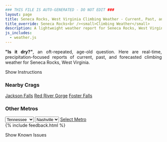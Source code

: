 ```yaml
---
### THIS FILE IS AUTO-GENERATED - DO NOT EDIT ###
layout: page
title: Seneca Rocks, West Virginia Climbing Weather - Current, Past, and Forecasted Report
title_override: Seneca Rocks<br /><small>Climbing Weather</small>
description: A lightweight weather report for Seneca Rocks, West Virginia. Optimized for slow internet connections.
js_includes:
  - weather.js
---
```


<section class="measure center lh-copy f5-ns f6 ph2 mv4" style="text-align: justify;">
<strong>"Is it dry?"</strong>, an oft-repeated, age-old question. Here are real-time,
precipitation-focused reports of current, past, and forecasted climbing weather for Seneca Rocks, West Virginia.
</section>

<p id="settings-toggle" class="mw5 b center tc hover-light-red black-70 pointer">Show Instructions</p>
<section id="settings" class="overflow-hidden" style="display:none;">
    <div class="mv2 ph2 center">
        <div class="fn f6 tc pv2">
            <p class="measure lh-copy center"><strong>Show/hide hourly forecasts</strong> by clicking the desired day.</p>
            <hr class="mw5 p0 mv2 o-60 b0 bt b--light-red light-red bg-light-red">
            <p class="measure lh-copy center"><strong>Current and Past conditions</strong> are measured by the nearest weather station. <strong>Forecast conditions</strong> are calculated and polled separately.</p>
            <hr class="mw5 p0 mv2 o-60 b0 bt b--light-red light-red bg-light-red">
            <p class="measure lh-copy center"><strong>Having issues?</strong> Try <a id="clear-cache" class="no-underline relative fancy-link light-red hover-light-red" href="#">clearing the local cache</a>.</p>
            <hr class="mw5 p0 mv2 o-60 b0 bt b--light-red light-red bg-light-red">
            <p class="measure lh-copy center">Weather data sourced from <a class="no-underline fancy-link relative light-red" target="_blank" href="https://www.weather.gov/documentation/services-web-api">weather.gov</a>.</p>
        </div>
    </div>
</section>
<section id="weather" data-crag="seneca-rocks-west-virginia" class="mv4-ns mv3 ph2 center"></section>
<section id="nearby" class="tc lh-copy">
  <h3>Nearby Crags</h3>
<a class="nowrap no-underline fancy-link relative light-red mh3" href="/crags/jackson-falls-illinois-weather.html">Jackson Falls</a>
<a class="nowrap no-underline fancy-link relative light-red mh3" href="/crags/red-river-gorge-kentucky-weather.html">Red River Gorge</a>
<a class="nowrap no-underline fancy-link relative light-red mh3" href="/crags/foster-falls-tennessee-weather.html">Foster Falls</a>
</section>
<section id="nearby" class="tc lh-copy">
  <h3>Other Metros</h3>
  <select class="ma1 bg-near-white pa2" id="stateSel">
    <option value="Texas">Texas</option>
    <option value="Washington">Washington</option>
    <option value="Colorado">Colorado</option>
    <option value="Tennessee" selected>Tennessee</option>
    <option value="Utah">Utah</option>
    <option value="California">California</option>
  </select>
  <select class="ma1 bg-near-white pa2" id="citySel">
    <option value="Nashville" selected>Nashville</option>
  </select>
  <a id="selectMetro" class="f6 link dim ph3 pv2 ma1 dib white bg-light-red" href="/crags/nashville-tennessee-weather.html">Select Metro</a>
  <script>
    var states = [];
    states["Texas"] = "Austin"
    states["Washington"] = "Seattle"
    states["Colorado"] = "Denver"
    states["Tennessee"] = "Nashville"
    states["Utah"] = "Salt Lake City"
    states["California"] = "San Francisco|Los Angeles"
  </script>
</section>
{% include feedback.html %}
<p id="issues-toggle" class="mw5 b center tc hover-light-red black-70 pointer">Show Known Issues</p>
<section id="issues" class="overflow-hidden tc f6">
</section>

<script>
  var weekly_LWX_14_57 = {"updated":"2023-01-22T07:48:08+00:00","units":"us","forecastGenerator":"BaselineForecastGenerator","generatedAt":"2023-01-22T08:33:48+00:00","updateTime":"2023-01-22T07:48:08+00:00","validTimes":"2023-01-22T01:00:00+00:00/P8D","elevation":{"unitCode":"wmoUnit:m","value":631.8504},"periods":[{"number":1,"name":"Overnight","startTime":"2023-01-22T03:00:00-05:00","endTime":"2023-01-22T06:00:00-05:00","isDaytime":false,"temperature":27,"temperatureUnit":"F","temperatureTrend":null,"windSpeed":"7 mph","windDirection":"S","icon":"https://api.weather.gov/icons/land/night/bkn?size=medium","shortForecast":"Mostly Cloudy","detailedForecast":"Mostly cloudy, with a low around 27. South wind around 7 mph."},{"number":2,"name":"Sunday","startTime":"2023-01-22T06:00:00-05:00","endTime":"2023-01-22T18:00:00-05:00","isDaytime":true,"temperature":39,"temperatureUnit":"F","temperatureTrend":null,"windSpeed":"7 to 14 mph","windDirection":"S","icon":"https://api.weather.gov/icons/land/day/snow_fzra,60/snow,80?size=medium","shortForecast":"Rain And Snow","detailedForecast":"A chance of freezing rain and a chance of rain between 9am and 11am, then rain and snow. Cloudy, with a high near 39. South wind 7 to 14 mph, with gusts as high as 21 mph. Chance of precipitation is 80%. New rainfall amounts less than a tenth of an inch possible."},{"number":3,"name":"Sunday Night","startTime":"2023-01-22T18:00:00-05:00","endTime":"2023-01-23T06:00:00-05:00","isDaytime":false,"temperature":33,"temperatureUnit":"F","temperatureTrend":null,"windSpeed":"3 to 16 mph","windDirection":"SW","icon":"https://api.weather.gov/icons/land/night/rain,80/snow,80?size=medium","shortForecast":"Light Rain then Rain And Snow","detailedForecast":"Rain before 4am, then rain and snow. Cloudy, with a low around 33. Southwest wind 3 to 16 mph, with gusts as high as 24 mph. Chance of precipitation is 80%. New rainfall amounts less than a tenth of an inch possible."},{"number":4,"name":"Monday","startTime":"2023-01-23T06:00:00-05:00","endTime":"2023-01-23T18:00:00-05:00","isDaytime":true,"temperature":36,"temperatureUnit":"F","temperatureTrend":null,"windSpeed":"17 to 26 mph","windDirection":"NW","icon":"https://api.weather.gov/icons/land/day/snow,80/snow,70?size=medium","shortForecast":"Rain And Snow","detailedForecast":"Rain and snow. Mostly cloudy, with a high near 36. Northwest wind 17 to 26 mph, with gusts as high as 39 mph. Chance of precipitation is 80%. New snow accumulation of less than half an inch possible."},{"number":5,"name":"Monday Night","startTime":"2023-01-23T18:00:00-05:00","endTime":"2023-01-24T06:00:00-05:00","isDaytime":false,"temperature":26,"temperatureUnit":"F","temperatureTrend":null,"windSpeed":"26 to 30 mph","windDirection":"W","icon":"https://api.weather.gov/icons/land/night/snow,60/snow,30?size=medium","shortForecast":"Light Snow Likely","detailedForecast":"Snow likely before 1am. Mostly cloudy, with a low around 26. West wind 26 to 30 mph, with gusts as high as 45 mph. Chance of precipitation is 60%. New snow accumulation of less than half an inch possible."},{"number":6,"name":"Tuesday","startTime":"2023-01-24T06:00:00-05:00","endTime":"2023-01-24T18:00:00-05:00","isDaytime":true,"temperature":39,"temperatureUnit":"F","temperatureTrend":null,"windSpeed":"10 to 29 mph","windDirection":"W","icon":"https://api.weather.gov/icons/land/day/wind_sct?size=medium","shortForecast":"Mostly Sunny","detailedForecast":"Mostly sunny, with a high near 39."},{"number":7,"name":"Tuesday Night","startTime":"2023-01-24T18:00:00-05:00","endTime":"2023-01-25T06:00:00-05:00","isDaytime":false,"temperature":25,"temperatureUnit":"F","temperatureTrend":null,"windSpeed":"2 to 8 mph","windDirection":"SW","icon":"https://api.weather.gov/icons/land/night/bkn/snow,40?size=medium","shortForecast":"Mostly Cloudy then Chance Light Snow","detailedForecast":"A chance of snow after 1am. Mostly cloudy, with a low around 25. Chance of precipitation is 40%. New snow accumulation of less than half an inch possible."},{"number":8,"name":"Wednesday","startTime":"2023-01-25T06:00:00-05:00","endTime":"2023-01-25T18:00:00-05:00","isDaytime":true,"temperature":36,"temperatureUnit":"F","temperatureTrend":null,"windSpeed":"7 to 16 mph","windDirection":"SE","icon":"https://api.weather.gov/icons/land/day/snow,100?size=medium","shortForecast":"Light Snow","detailedForecast":"Snow between 7am and 1pm, then rain and snow. Cloudy, with a high near 36. Chance of precipitation is 100%. New snow accumulation of 1 to 2 inches possible. Little or no ice accumulation expected."},{"number":9,"name":"Wednesday Night","startTime":"2023-01-25T18:00:00-05:00","endTime":"2023-01-26T06:00:00-05:00","isDaytime":false,"temperature":29,"temperatureUnit":"F","temperatureTrend":null,"windSpeed":"13 to 23 mph","windDirection":"SW","icon":"https://api.weather.gov/icons/land/night/snow,100/snow,40?size=medium","shortForecast":"Rain And Snow","detailedForecast":"Rain and snow. Mostly cloudy, with a low around 29. Chance of precipitation is 100%. New snow accumulation of less than half an inch possible."},{"number":10,"name":"Thursday","startTime":"2023-01-26T06:00:00-05:00","endTime":"2023-01-26T18:00:00-05:00","isDaytime":true,"temperature":34,"temperatureUnit":"F","temperatureTrend":null,"windSpeed":"25 mph","windDirection":"W","icon":"https://api.weather.gov/icons/land/day/rain,40/wind_bkn?size=medium","shortForecast":"Chance Light Rain then Mostly Cloudy","detailedForecast":"A chance of rain before 7am. Mostly cloudy, with a high near 34. Chance of precipitation is 40%."},{"number":11,"name":"Thursday Night","startTime":"2023-01-26T18:00:00-05:00","endTime":"2023-01-27T06:00:00-05:00","isDaytime":false,"temperature":21,"temperatureUnit":"F","temperatureTrend":null,"windSpeed":"16 to 23 mph","windDirection":"W","icon":"https://api.weather.gov/icons/land/night/wind_bkn?size=medium","shortForecast":"Mostly Cloudy","detailedForecast":"Mostly cloudy, with a low around 21."},{"number":12,"name":"Friday","startTime":"2023-01-27T06:00:00-05:00","endTime":"2023-01-27T18:00:00-05:00","isDaytime":true,"temperature":33,"temperatureUnit":"F","temperatureTrend":null,"windSpeed":"14 to 17 mph","windDirection":"W","icon":"https://api.weather.gov/icons/land/day/bkn?size=medium","shortForecast":"Mostly Cloudy","detailedForecast":"Mostly cloudy, with a high near 33."},{"number":13,"name":"Friday Night","startTime":"2023-01-27T18:00:00-05:00","endTime":"2023-01-28T06:00:00-05:00","isDaytime":false,"temperature":22,"temperatureUnit":"F","temperatureTrend":null,"windSpeed":"14 to 17 mph","windDirection":"SW","icon":"https://api.weather.gov/icons/land/night/bkn?size=medium","shortForecast":"Mostly Cloudy","detailedForecast":"Mostly cloudy, with a low around 22."},{"number":14,"name":"Saturday","startTime":"2023-01-28T06:00:00-05:00","endTime":"2023-01-28T18:00:00-05:00","isDaytime":true,"temperature":38,"temperatureUnit":"F","temperatureTrend":null,"windSpeed":"20 mph","windDirection":"W","icon":"https://api.weather.gov/icons/land/day/bkn?size=medium","shortForecast":"Partly Sunny","detailedForecast":"Partly sunny, with a high near 38."}]}
  var hourly_LWX_14_57 = {"@context":["https://geojson.org/geojson-ld/geojson-context.jsonld",{"@version":"1.1","wx":"https://api.weather.gov/ontology#","geo":"http://www.opengis.net/ont/geosparql#","unit":"http://codes.wmo.int/common/unit/","@vocab":"https://api.weather.gov/ontology#"}],"type":"Feature","geometry":{"type":"Polygon","coordinates":[[[-79.3972496,38.8393141],[-79.40051389999999,38.8173131],[-79.37227449999999,38.8147678],[-79.36900429999999,38.8367685],[-79.3972496,38.8393141]]]},"properties":{"updated":"2023-01-22T07:48:08+00:00","units":"us","forecastGenerator":"HourlyForecastGenerator","generatedAt":"2023-01-22T08:33:49+00:00","updateTime":"2023-01-22T07:48:08+00:00","validTimes":"2023-01-22T01:00:00+00:00/P8D","elevation":{"unitCode":"wmoUnit:m","value":631.8504},"periods":[{"number":1,"name":"","startTime":"2023-01-22T03:00:00-05:00","endTime":"2023-01-22T04:00:00-05:00","isDaytime":false,"temperature":27,"temperatureUnit":"F","temperatureTrend":null,"windSpeed":"6 mph","windDirection":"S","icon":"https://api.weather.gov/icons/land/night/bkn?size=small","shortForecast":"Mostly Cloudy","detailedForecast":""},{"number":2,"name":"","startTime":"2023-01-22T04:00:00-05:00","endTime":"2023-01-22T05:00:00-05:00","isDaytime":false,"temperature":27,"temperatureUnit":"F","temperatureTrend":null,"windSpeed":"7 mph","windDirection":"S","icon":"https://api.weather.gov/icons/land/night/ovc?size=small","shortForecast":"Cloudy","detailedForecast":""},{"number":3,"name":"","startTime":"2023-01-22T05:00:00-05:00","endTime":"2023-01-22T06:00:00-05:00","isDaytime":false,"temperature":28,"temperatureUnit":"F","temperatureTrend":null,"windSpeed":"7 mph","windDirection":"S","icon":"https://api.weather.gov/icons/land/night/ovc?size=small","shortForecast":"Cloudy","detailedForecast":""},{"number":4,"name":"","startTime":"2023-01-22T06:00:00-05:00","endTime":"2023-01-22T07:00:00-05:00","isDaytime":true,"temperature":28,"temperatureUnit":"F","temperatureTrend":null,"windSpeed":"7 mph","windDirection":"S","icon":"https://api.weather.gov/icons/land/day/ovc?size=small","shortForecast":"Cloudy","detailedForecast":""},{"number":5,"name":"","startTime":"2023-01-22T07:00:00-05:00","endTime":"2023-01-22T08:00:00-05:00","isDaytime":true,"temperature":28,"temperatureUnit":"F","temperatureTrend":null,"windSpeed":"7 mph","windDirection":"S","icon":"https://api.weather.gov/icons/land/day/ovc?size=small","shortForecast":"Cloudy","detailedForecast":""},{"number":6,"name":"","startTime":"2023-01-22T08:00:00-05:00","endTime":"2023-01-22T09:00:00-05:00","isDaytime":true,"temperature":29,"temperatureUnit":"F","temperatureTrend":null,"windSpeed":"9 mph","windDirection":"S","icon":"https://api.weather.gov/icons/land/day/ovc?size=small","shortForecast":"Cloudy","detailedForecast":""},{"number":7,"name":"","startTime":"2023-01-22T09:00:00-05:00","endTime":"2023-01-22T10:00:00-05:00","isDaytime":true,"temperature":32,"temperatureUnit":"F","temperatureTrend":null,"windSpeed":"12 mph","windDirection":"S","icon":"https://api.weather.gov/icons/land/day/rain_fzra,30?size=small","shortForecast":"Chance Freezing Rain","detailedForecast":""},{"number":8,"name":"","startTime":"2023-01-22T10:00:00-05:00","endTime":"2023-01-22T11:00:00-05:00","isDaytime":true,"temperature":35,"temperatureUnit":"F","temperatureTrend":null,"windSpeed":"13 mph","windDirection":"S","icon":"https://api.weather.gov/icons/land/day/rain,30?size=small","shortForecast":"Chance Light Rain","detailedForecast":""},{"number":9,"name":"","startTime":"2023-01-22T11:00:00-05:00","endTime":"2023-01-22T12:00:00-05:00","isDaytime":true,"temperature":35,"temperatureUnit":"F","temperatureTrend":null,"windSpeed":"12 mph","windDirection":"S","icon":"https://api.weather.gov/icons/land/day/snow,60?size=small","shortForecast":"Rain And Snow Likely","detailedForecast":""},{"number":10,"name":"","startTime":"2023-01-22T12:00:00-05:00","endTime":"2023-01-22T13:00:00-05:00","isDaytime":true,"temperature":36,"temperatureUnit":"F","temperatureTrend":null,"windSpeed":"10 mph","windDirection":"S","icon":"https://api.weather.gov/icons/land/day/rain,60?size=small","shortForecast":"Light Rain Likely","detailedForecast":""},{"number":11,"name":"","startTime":"2023-01-22T13:00:00-05:00","endTime":"2023-01-22T14:00:00-05:00","isDaytime":true,"temperature":37,"temperatureUnit":"F","temperatureTrend":null,"windSpeed":"9 mph","windDirection":"S","icon":"https://api.weather.gov/icons/land/day/rain,80?size=small","shortForecast":"Light Rain","detailedForecast":""},{"number":12,"name":"","startTime":"2023-01-22T14:00:00-05:00","endTime":"2023-01-22T15:00:00-05:00","isDaytime":true,"temperature":37,"temperatureUnit":"F","temperatureTrend":null,"windSpeed":"10 mph","windDirection":"S","icon":"https://api.weather.gov/icons/land/day/rain,80?size=small","shortForecast":"Light Rain","detailedForecast":""},{"number":13,"name":"","startTime":"2023-01-22T15:00:00-05:00","endTime":"2023-01-22T16:00:00-05:00","isDaytime":true,"temperature":37,"temperatureUnit":"F","temperatureTrend":null,"windSpeed":"13 mph","windDirection":"S","icon":"https://api.weather.gov/icons/land/day/rain,80?size=small","shortForecast":"Light Rain","detailedForecast":""},{"number":14,"name":"","startTime":"2023-01-22T16:00:00-05:00","endTime":"2023-01-22T17:00:00-05:00","isDaytime":true,"temperature":38,"temperatureUnit":"F","temperatureTrend":null,"windSpeed":"14 mph","windDirection":"S","icon":"https://api.weather.gov/icons/land/day/rain,80?size=small","shortForecast":"Light Rain","detailedForecast":""},{"number":15,"name":"","startTime":"2023-01-22T17:00:00-05:00","endTime":"2023-01-22T18:00:00-05:00","isDaytime":true,"temperature":38,"temperatureUnit":"F","temperatureTrend":null,"windSpeed":"13 mph","windDirection":"S","icon":"https://api.weather.gov/icons/land/day/rain?size=small","shortForecast":"Light Rain","detailedForecast":""},{"number":16,"name":"","startTime":"2023-01-22T18:00:00-05:00","endTime":"2023-01-22T19:00:00-05:00","isDaytime":false,"temperature":37,"temperatureUnit":"F","temperatureTrend":null,"windSpeed":"12 mph","windDirection":"S","icon":"https://api.weather.gov/icons/land/night/rain?size=small","shortForecast":"Light Rain","detailedForecast":""},{"number":17,"name":"","startTime":"2023-01-22T19:00:00-05:00","endTime":"2023-01-22T20:00:00-05:00","isDaytime":false,"temperature":37,"temperatureUnit":"F","temperatureTrend":null,"windSpeed":"9 mph","windDirection":"S","icon":"https://api.weather.gov/icons/land/night/rain?size=small","shortForecast":"Light Rain","detailedForecast":""},{"number":18,"name":"","startTime":"2023-01-22T20:00:00-05:00","endTime":"2023-01-22T21:00:00-05:00","isDaytime":false,"temperature":37,"temperatureUnit":"F","temperatureTrend":null,"windSpeed":"7 mph","windDirection":"S","icon":"https://api.weather.gov/icons/land/night/rain?size=small","shortForecast":"Light Rain","detailedForecast":""},{"number":19,"name":"","startTime":"2023-01-22T21:00:00-05:00","endTime":"2023-01-22T22:00:00-05:00","isDaytime":false,"temperature":36,"temperatureUnit":"F","temperatureTrend":null,"windSpeed":"5 mph","windDirection":"S","icon":"https://api.weather.gov/icons/land/night/rain?size=small","shortForecast":"Light Rain","detailedForecast":""},{"number":20,"name":"","startTime":"2023-01-22T22:00:00-05:00","endTime":"2023-01-22T23:00:00-05:00","isDaytime":false,"temperature":36,"temperatureUnit":"F","temperatureTrend":null,"windSpeed":"3 mph","windDirection":"SW","icon":"https://api.weather.gov/icons/land/night/rain?size=small","shortForecast":"Light Rain","detailedForecast":""},{"number":21,"name":"","startTime":"2023-01-22T23:00:00-05:00","endTime":"2023-01-23T00:00:00-05:00","isDaytime":false,"temperature":36,"temperatureUnit":"F","temperatureTrend":null,"windSpeed":"5 mph","windDirection":"SW","icon":"https://api.weather.gov/icons/land/night/rain?size=small","shortForecast":"Light Rain","detailedForecast":""},{"number":22,"name":"","startTime":"2023-01-23T00:00:00-05:00","endTime":"2023-01-23T01:00:00-05:00","isDaytime":false,"temperature":37,"temperatureUnit":"F","temperatureTrend":null,"windSpeed":"6 mph","windDirection":"W","icon":"https://api.weather.gov/icons/land/night/rain?size=small","shortForecast":"Light Rain","detailedForecast":""},{"number":23,"name":"","startTime":"2023-01-23T01:00:00-05:00","endTime":"2023-01-23T02:00:00-05:00","isDaytime":false,"temperature":37,"temperatureUnit":"F","temperatureTrend":null,"windSpeed":"8 mph","windDirection":"W","icon":"https://api.weather.gov/icons/land/night/rain?size=small","shortForecast":"Light Rain","detailedForecast":""},{"number":24,"name":"","startTime":"2023-01-23T02:00:00-05:00","endTime":"2023-01-23T03:00:00-05:00","isDaytime":false,"temperature":37,"temperatureUnit":"F","temperatureTrend":null,"windSpeed":"10 mph","windDirection":"W","icon":"https://api.weather.gov/icons/land/night/rain?size=small","shortForecast":"Light Rain","detailedForecast":""},{"number":25,"name":"","startTime":"2023-01-23T03:00:00-05:00","endTime":"2023-01-23T04:00:00-05:00","isDaytime":false,"temperature":36,"temperatureUnit":"F","temperatureTrend":null,"windSpeed":"13 mph","windDirection":"W","icon":"https://api.weather.gov/icons/land/night/rain?size=small","shortForecast":"Light Rain","detailedForecast":""},{"number":26,"name":"","startTime":"2023-01-23T04:00:00-05:00","endTime":"2023-01-23T05:00:00-05:00","isDaytime":false,"temperature":35,"temperatureUnit":"F","temperatureTrend":null,"windSpeed":"15 mph","windDirection":"W","icon":"https://api.weather.gov/icons/land/night/snow?size=small","shortForecast":"Rain And Snow","detailedForecast":""},{"number":27,"name":"","startTime":"2023-01-23T05:00:00-05:00","endTime":"2023-01-23T06:00:00-05:00","isDaytime":false,"temperature":35,"temperatureUnit":"F","temperatureTrend":null,"windSpeed":"16 mph","windDirection":"W","icon":"https://api.weather.gov/icons/land/night/snow?size=small","shortForecast":"Rain And Snow","detailedForecast":""},{"number":28,"name":"","startTime":"2023-01-23T06:00:00-05:00","endTime":"2023-01-23T07:00:00-05:00","isDaytime":true,"temperature":34,"temperatureUnit":"F","temperatureTrend":null,"windSpeed":"17 mph","windDirection":"W","icon":"https://api.weather.gov/icons/land/day/snow?size=small","shortForecast":"Rain And Snow","detailedForecast":""},{"number":29,"name":"","startTime":"2023-01-23T07:00:00-05:00","endTime":"2023-01-23T08:00:00-05:00","isDaytime":true,"temperature":33,"temperatureUnit":"F","temperatureTrend":null,"windSpeed":"17 mph","windDirection":"W","icon":"https://api.weather.gov/icons/land/day/snow?size=small","shortForecast":"Rain And Snow Likely","detailedForecast":""},{"number":30,"name":"","startTime":"2023-01-23T08:00:00-05:00","endTime":"2023-01-23T09:00:00-05:00","isDaytime":true,"temperature":33,"temperatureUnit":"F","temperatureTrend":null,"windSpeed":"18 mph","windDirection":"W","icon":"https://api.weather.gov/icons/land/day/snow?size=small","shortForecast":"Rain And Snow Likely","detailedForecast":""},{"number":31,"name":"","startTime":"2023-01-23T09:00:00-05:00","endTime":"2023-01-23T10:00:00-05:00","isDaytime":true,"temperature":33,"temperatureUnit":"F","temperatureTrend":null,"windSpeed":"18 mph","windDirection":"W","icon":"https://api.weather.gov/icons/land/day/snow?size=small","shortForecast":"Rain And Snow Likely","detailedForecast":""},{"number":32,"name":"","startTime":"2023-01-23T10:00:00-05:00","endTime":"2023-01-23T11:00:00-05:00","isDaytime":true,"temperature":33,"temperatureUnit":"F","temperatureTrend":null,"windSpeed":"20 mph","windDirection":"W","icon":"https://api.weather.gov/icons/land/day/snow?size=small","shortForecast":"Light Snow Likely","detailedForecast":""},{"number":33,"name":"","startTime":"2023-01-23T11:00:00-05:00","endTime":"2023-01-23T12:00:00-05:00","isDaytime":true,"temperature":34,"temperatureUnit":"F","temperatureTrend":null,"windSpeed":"21 mph","windDirection":"W","icon":"https://api.weather.gov/icons/land/day/snow?size=small","shortForecast":"Light Snow Likely","detailedForecast":""},{"number":34,"name":"","startTime":"2023-01-23T12:00:00-05:00","endTime":"2023-01-23T13:00:00-05:00","isDaytime":true,"temperature":34,"temperatureUnit":"F","temperatureTrend":null,"windSpeed":"22 mph","windDirection":"NW","icon":"https://api.weather.gov/icons/land/day/snow?size=small","shortForecast":"Light Snow Likely","detailedForecast":""},{"number":35,"name":"","startTime":"2023-01-23T13:00:00-05:00","endTime":"2023-01-23T14:00:00-05:00","isDaytime":true,"temperature":34,"temperatureUnit":"F","temperatureTrend":null,"windSpeed":"23 mph","windDirection":"NW","icon":"https://api.weather.gov/icons/land/day/snow?size=small","shortForecast":"Light Snow Likely","detailedForecast":""},{"number":36,"name":"","startTime":"2023-01-23T14:00:00-05:00","endTime":"2023-01-23T15:00:00-05:00","isDaytime":true,"temperature":34,"temperatureUnit":"F","temperatureTrend":null,"windSpeed":"24 mph","windDirection":"NW","icon":"https://api.weather.gov/icons/land/day/snow?size=small","shortForecast":"Light Snow Likely","detailedForecast":""},{"number":37,"name":"","startTime":"2023-01-23T15:00:00-05:00","endTime":"2023-01-23T16:00:00-05:00","isDaytime":true,"temperature":34,"temperatureUnit":"F","temperatureTrend":null,"windSpeed":"24 mph","windDirection":"W","icon":"https://api.weather.gov/icons/land/day/snow?size=small","shortForecast":"Light Snow Likely","detailedForecast":""},{"number":38,"name":"","startTime":"2023-01-23T16:00:00-05:00","endTime":"2023-01-23T17:00:00-05:00","isDaytime":true,"temperature":33,"temperatureUnit":"F","temperatureTrend":null,"windSpeed":"25 mph","windDirection":"W","icon":"https://api.weather.gov/icons/land/day/snow?size=small","shortForecast":"Light Snow Likely","detailedForecast":""},{"number":39,"name":"","startTime":"2023-01-23T17:00:00-05:00","endTime":"2023-01-23T18:00:00-05:00","isDaytime":true,"temperature":32,"temperatureUnit":"F","temperatureTrend":null,"windSpeed":"26 mph","windDirection":"W","icon":"https://api.weather.gov/icons/land/day/snow?size=small","shortForecast":"Light Snow Likely","detailedForecast":""},{"number":40,"name":"","startTime":"2023-01-23T18:00:00-05:00","endTime":"2023-01-23T19:00:00-05:00","isDaytime":false,"temperature":30,"temperatureUnit":"F","temperatureTrend":null,"windSpeed":"26 mph","windDirection":"W","icon":"https://api.weather.gov/icons/land/night/snow?size=small","shortForecast":"Light Snow Likely","detailedForecast":""},{"number":41,"name":"","startTime":"2023-01-23T19:00:00-05:00","endTime":"2023-01-23T20:00:00-05:00","isDaytime":false,"temperature":29,"temperatureUnit":"F","temperatureTrend":null,"windSpeed":"28 mph","windDirection":"W","icon":"https://api.weather.gov/icons/land/night/snow?size=small","shortForecast":"Chance Light Snow","detailedForecast":""},{"number":42,"name":"","startTime":"2023-01-23T20:00:00-05:00","endTime":"2023-01-23T21:00:00-05:00","isDaytime":false,"temperature":29,"temperatureUnit":"F","temperatureTrend":null,"windSpeed":"29 mph","windDirection":"W","icon":"https://api.weather.gov/icons/land/night/snow?size=small","shortForecast":"Chance Light Snow","detailedForecast":""},{"number":43,"name":"","startTime":"2023-01-23T21:00:00-05:00","endTime":"2023-01-23T22:00:00-05:00","isDaytime":false,"temperature":28,"temperatureUnit":"F","temperatureTrend":null,"windSpeed":"30 mph","windDirection":"W","icon":"https://api.weather.gov/icons/land/night/snow?size=small","shortForecast":"Chance Light Snow","detailedForecast":""},{"number":44,"name":"","startTime":"2023-01-23T22:00:00-05:00","endTime":"2023-01-23T23:00:00-05:00","isDaytime":false,"temperature":28,"temperatureUnit":"F","temperatureTrend":null,"windSpeed":"30 mph","windDirection":"W","icon":"https://api.weather.gov/icons/land/night/snow?size=small","shortForecast":"Chance Light Snow","detailedForecast":""},{"number":45,"name":"","startTime":"2023-01-23T23:00:00-05:00","endTime":"2023-01-24T00:00:00-05:00","isDaytime":false,"temperature":28,"temperatureUnit":"F","temperatureTrend":null,"windSpeed":"29 mph","windDirection":"W","icon":"https://api.weather.gov/icons/land/night/snow?size=small","shortForecast":"Chance Light Snow","detailedForecast":""},{"number":46,"name":"","startTime":"2023-01-24T00:00:00-05:00","endTime":"2023-01-24T01:00:00-05:00","isDaytime":false,"temperature":28,"temperatureUnit":"F","temperatureTrend":null,"windSpeed":"28 mph","windDirection":"W","icon":"https://api.weather.gov/icons/land/night/snow?size=small","shortForecast":"Chance Light Snow","detailedForecast":""},{"number":47,"name":"","startTime":"2023-01-24T01:00:00-05:00","endTime":"2023-01-24T02:00:00-05:00","isDaytime":false,"temperature":28,"temperatureUnit":"F","temperatureTrend":null,"windSpeed":"26 mph","windDirection":"W","icon":"https://api.weather.gov/icons/land/night/wind_bkn?size=small","shortForecast":"Mostly Cloudy","detailedForecast":""},{"number":48,"name":"","startTime":"2023-01-24T02:00:00-05:00","endTime":"2023-01-24T03:00:00-05:00","isDaytime":false,"temperature":28,"temperatureUnit":"F","temperatureTrend":null,"windSpeed":"28 mph","windDirection":"W","icon":"https://api.weather.gov/icons/land/night/wind_bkn?size=small","shortForecast":"Mostly Cloudy","detailedForecast":""},{"number":49,"name":"","startTime":"2023-01-24T03:00:00-05:00","endTime":"2023-01-24T04:00:00-05:00","isDaytime":false,"temperature":27,"temperatureUnit":"F","temperatureTrend":null,"windSpeed":"29 mph","windDirection":"W","icon":"https://api.weather.gov/icons/land/night/wind_bkn?size=small","shortForecast":"Mostly Cloudy","detailedForecast":""},{"number":50,"name":"","startTime":"2023-01-24T04:00:00-05:00","endTime":"2023-01-24T05:00:00-05:00","isDaytime":false,"temperature":27,"temperatureUnit":"F","temperatureTrend":null,"windSpeed":"30 mph","windDirection":"W","icon":"https://api.weather.gov/icons/land/night/wind_bkn?size=small","shortForecast":"Mostly Cloudy","detailedForecast":""},{"number":51,"name":"","startTime":"2023-01-24T05:00:00-05:00","endTime":"2023-01-24T06:00:00-05:00","isDaytime":false,"temperature":26,"temperatureUnit":"F","temperatureTrend":null,"windSpeed":"30 mph","windDirection":"W","icon":"https://api.weather.gov/icons/land/night/wind_bkn?size=small","shortForecast":"Mostly Cloudy","detailedForecast":""},{"number":52,"name":"","startTime":"2023-01-24T06:00:00-05:00","endTime":"2023-01-24T07:00:00-05:00","isDaytime":true,"temperature":26,"temperatureUnit":"F","temperatureTrend":null,"windSpeed":"29 mph","windDirection":"W","icon":"https://api.weather.gov/icons/land/day/wind_bkn?size=small","shortForecast":"Partly Sunny","detailedForecast":""},{"number":53,"name":"","startTime":"2023-01-24T07:00:00-05:00","endTime":"2023-01-24T08:00:00-05:00","isDaytime":true,"temperature":26,"temperatureUnit":"F","temperatureTrend":null,"windSpeed":"28 mph","windDirection":"W","icon":"https://api.weather.gov/icons/land/day/wind_bkn?size=small","shortForecast":"Partly Sunny","detailedForecast":""},{"number":54,"name":"","startTime":"2023-01-24T08:00:00-05:00","endTime":"2023-01-24T09:00:00-05:00","isDaytime":true,"temperature":27,"temperatureUnit":"F","temperatureTrend":null,"windSpeed":"26 mph","windDirection":"W","icon":"https://api.weather.gov/icons/land/day/wind_bkn?size=small","shortForecast":"Partly Sunny","detailedForecast":""},{"number":55,"name":"","startTime":"2023-01-24T09:00:00-05:00","endTime":"2023-01-24T10:00:00-05:00","isDaytime":true,"temperature":30,"temperatureUnit":"F","temperatureTrend":null,"windSpeed":"25 mph","windDirection":"W","icon":"https://api.weather.gov/icons/land/day/wind_bkn?size=small","shortForecast":"Partly Sunny","detailedForecast":""},{"number":56,"name":"","startTime":"2023-01-24T10:00:00-05:00","endTime":"2023-01-24T11:00:00-05:00","isDaytime":true,"temperature":32,"temperatureUnit":"F","temperatureTrend":null,"windSpeed":"24 mph","windDirection":"W","icon":"https://api.weather.gov/icons/land/day/wind_sct?size=small","shortForecast":"Mostly Sunny","detailedForecast":""},{"number":57,"name":"","startTime":"2023-01-24T11:00:00-05:00","endTime":"2023-01-24T12:00:00-05:00","isDaytime":true,"temperature":34,"temperatureUnit":"F","temperatureTrend":null,"windSpeed":"22 mph","windDirection":"W","icon":"https://api.weather.gov/icons/land/day/wind_sct?size=small","shortForecast":"Mostly Sunny","detailedForecast":""},{"number":58,"name":"","startTime":"2023-01-24T12:00:00-05:00","endTime":"2023-01-24T13:00:00-05:00","isDaytime":true,"temperature":36,"temperatureUnit":"F","temperatureTrend":null,"windSpeed":"21 mph","windDirection":"W","icon":"https://api.weather.gov/icons/land/day/wind_sct?size=small","shortForecast":"Mostly Sunny","detailedForecast":""},{"number":59,"name":"","startTime":"2023-01-24T13:00:00-05:00","endTime":"2023-01-24T14:00:00-05:00","isDaytime":true,"temperature":38,"temperatureUnit":"F","temperatureTrend":null,"windSpeed":"18 mph","windDirection":"W","icon":"https://api.weather.gov/icons/land/day/sct?size=small","shortForecast":"Mostly Sunny","detailedForecast":""},{"number":60,"name":"","startTime":"2023-01-24T14:00:00-05:00","endTime":"2023-01-24T15:00:00-05:00","isDaytime":true,"temperature":39,"temperatureUnit":"F","temperatureTrend":null,"windSpeed":"16 mph","windDirection":"W","icon":"https://api.weather.gov/icons/land/day/sct?size=small","shortForecast":"Mostly Sunny","detailedForecast":""},{"number":61,"name":"","startTime":"2023-01-24T15:00:00-05:00","endTime":"2023-01-24T16:00:00-05:00","isDaytime":true,"temperature":39,"temperatureUnit":"F","temperatureTrend":null,"windSpeed":"15 mph","windDirection":"W","icon":"https://api.weather.gov/icons/land/day/sct?size=small","shortForecast":"Mostly Sunny","detailedForecast":""},{"number":62,"name":"","startTime":"2023-01-24T16:00:00-05:00","endTime":"2023-01-24T17:00:00-05:00","isDaytime":true,"temperature":38,"temperatureUnit":"F","temperatureTrend":null,"windSpeed":"13 mph","windDirection":"W","icon":"https://api.weather.gov/icons/land/day/few?size=small","shortForecast":"Sunny","detailedForecast":""},{"number":63,"name":"","startTime":"2023-01-24T17:00:00-05:00","endTime":"2023-01-24T18:00:00-05:00","isDaytime":true,"temperature":36,"temperatureUnit":"F","temperatureTrend":null,"windSpeed":"10 mph","windDirection":"W","icon":"https://api.weather.gov/icons/land/day/few?size=small","shortForecast":"Sunny","detailedForecast":""},{"number":64,"name":"","startTime":"2023-01-24T18:00:00-05:00","endTime":"2023-01-24T19:00:00-05:00","isDaytime":false,"temperature":33,"temperatureUnit":"F","temperatureTrend":null,"windSpeed":"8 mph","windDirection":"W","icon":"https://api.weather.gov/icons/land/night/sct?size=small","shortForecast":"Partly Cloudy","detailedForecast":""},{"number":65,"name":"","startTime":"2023-01-24T19:00:00-05:00","endTime":"2023-01-24T20:00:00-05:00","isDaytime":false,"temperature":31,"temperatureUnit":"F","temperatureTrend":null,"windSpeed":"7 mph","windDirection":"W","icon":"https://api.weather.gov/icons/land/night/sct?size=small","shortForecast":"Partly Cloudy","detailedForecast":""},{"number":66,"name":"","startTime":"2023-01-24T20:00:00-05:00","endTime":"2023-01-24T21:00:00-05:00","isDaytime":false,"temperature":30,"temperatureUnit":"F","temperatureTrend":null,"windSpeed":"6 mph","windDirection":"W","icon":"https://api.weather.gov/icons/land/night/sct?size=small","shortForecast":"Partly Cloudy","detailedForecast":""},{"number":67,"name":"","startTime":"2023-01-24T21:00:00-05:00","endTime":"2023-01-24T22:00:00-05:00","isDaytime":false,"temperature":29,"temperatureUnit":"F","temperatureTrend":null,"windSpeed":"6 mph","windDirection":"W","icon":"https://api.weather.gov/icons/land/night/sct?size=small","shortForecast":"Partly Cloudy","detailedForecast":""},{"number":68,"name":"","startTime":"2023-01-24T22:00:00-05:00","endTime":"2023-01-24T23:00:00-05:00","isDaytime":false,"temperature":28,"temperatureUnit":"F","temperatureTrend":null,"windSpeed":"5 mph","windDirection":"W","icon":"https://api.weather.gov/icons/land/night/sct?size=small","shortForecast":"Partly Cloudy","detailedForecast":""},{"number":69,"name":"","startTime":"2023-01-24T23:00:00-05:00","endTime":"2023-01-25T00:00:00-05:00","isDaytime":false,"temperature":28,"temperatureUnit":"F","temperatureTrend":null,"windSpeed":"3 mph","windDirection":"W","icon":"https://api.weather.gov/icons/land/night/bkn?size=small","shortForecast":"Mostly Cloudy","detailedForecast":""},{"number":70,"name":"","startTime":"2023-01-25T00:00:00-05:00","endTime":"2023-01-25T01:00:00-05:00","isDaytime":false,"temperature":28,"temperatureUnit":"F","temperatureTrend":null,"windSpeed":"2 mph","windDirection":"SW","icon":"https://api.weather.gov/icons/land/night/bkn?size=small","shortForecast":"Mostly Cloudy","detailedForecast":""},{"number":71,"name":"","startTime":"2023-01-25T01:00:00-05:00","endTime":"2023-01-25T02:00:00-05:00","isDaytime":false,"temperature":28,"temperatureUnit":"F","temperatureTrend":null,"windSpeed":"2 mph","windDirection":"SW","icon":"https://api.weather.gov/icons/land/night/snow?size=small","shortForecast":"Chance Light Snow","detailedForecast":""},{"number":72,"name":"","startTime":"2023-01-25T02:00:00-05:00","endTime":"2023-01-25T03:00:00-05:00","isDaytime":false,"temperature":28,"temperatureUnit":"F","temperatureTrend":null,"windSpeed":"2 mph","windDirection":"SW","icon":"https://api.weather.gov/icons/land/night/snow?size=small","shortForecast":"Chance Light Snow","detailedForecast":""},{"number":73,"name":"","startTime":"2023-01-25T03:00:00-05:00","endTime":"2023-01-25T04:00:00-05:00","isDaytime":false,"temperature":28,"temperatureUnit":"F","temperatureTrend":null,"windSpeed":"3 mph","windDirection":"S","icon":"https://api.weather.gov/icons/land/night/snow?size=small","shortForecast":"Chance Light Snow","detailedForecast":""},{"number":74,"name":"","startTime":"2023-01-25T04:00:00-05:00","endTime":"2023-01-25T05:00:00-05:00","isDaytime":false,"temperature":27,"temperatureUnit":"F","temperatureTrend":null,"windSpeed":"5 mph","windDirection":"S","icon":"https://api.weather.gov/icons/land/night/snow?size=small","shortForecast":"Chance Light Snow","detailedForecast":""},{"number":75,"name":"","startTime":"2023-01-25T05:00:00-05:00","endTime":"2023-01-25T06:00:00-05:00","isDaytime":false,"temperature":27,"temperatureUnit":"F","temperatureTrend":null,"windSpeed":"6 mph","windDirection":"S","icon":"https://api.weather.gov/icons/land/night/snow?size=small","shortForecast":"Chance Light Snow","detailedForecast":""},{"number":76,"name":"","startTime":"2023-01-25T06:00:00-05:00","endTime":"2023-01-25T07:00:00-05:00","isDaytime":true,"temperature":27,"temperatureUnit":"F","temperatureTrend":null,"windSpeed":"7 mph","windDirection":"SE","icon":"https://api.weather.gov/icons/land/day/ovc?size=small","shortForecast":"Cloudy","detailedForecast":""},{"number":77,"name":"","startTime":"2023-01-25T07:00:00-05:00","endTime":"2023-01-25T08:00:00-05:00","isDaytime":true,"temperature":27,"temperatureUnit":"F","temperatureTrend":null,"windSpeed":"8 mph","windDirection":"SE","icon":"https://api.weather.gov/icons/land/day/snow?size=small","shortForecast":"Light Snow","detailedForecast":""},{"number":78,"name":"","startTime":"2023-01-25T08:00:00-05:00","endTime":"2023-01-25T09:00:00-05:00","isDaytime":true,"temperature":28,"temperatureUnit":"F","temperatureTrend":null,"windSpeed":"9 mph","windDirection":"SE","icon":"https://api.weather.gov/icons/land/day/snow?size=small","shortForecast":"Light Snow","detailedForecast":""},{"number":79,"name":"","startTime":"2023-01-25T09:00:00-05:00","endTime":"2023-01-25T10:00:00-05:00","isDaytime":true,"temperature":28,"temperatureUnit":"F","temperatureTrend":null,"windSpeed":"10 mph","windDirection":"SE","icon":"https://api.weather.gov/icons/land/day/snow?size=small","shortForecast":"Light Snow","detailedForecast":""},{"number":80,"name":"","startTime":"2023-01-25T10:00:00-05:00","endTime":"2023-01-25T11:00:00-05:00","isDaytime":true,"temperature":29,"temperatureUnit":"F","temperatureTrend":null,"windSpeed":"12 mph","windDirection":"SE","icon":"https://api.weather.gov/icons/land/day/snow?size=small","shortForecast":"Light Snow","detailedForecast":""},{"number":81,"name":"","startTime":"2023-01-25T11:00:00-05:00","endTime":"2023-01-25T12:00:00-05:00","isDaytime":true,"temperature":30,"temperatureUnit":"F","temperatureTrend":null,"windSpeed":"14 mph","windDirection":"SE","icon":"https://api.weather.gov/icons/land/day/snow?size=small","shortForecast":"Light Snow","detailedForecast":""},{"number":82,"name":"","startTime":"2023-01-25T12:00:00-05:00","endTime":"2023-01-25T13:00:00-05:00","isDaytime":true,"temperature":31,"temperatureUnit":"F","temperatureTrend":null,"windSpeed":"15 mph","windDirection":"SE","icon":"https://api.weather.gov/icons/land/day/snow?size=small","shortForecast":"Light Snow","detailedForecast":""},{"number":83,"name":"","startTime":"2023-01-25T13:00:00-05:00","endTime":"2023-01-25T14:00:00-05:00","isDaytime":true,"temperature":32,"temperatureUnit":"F","temperatureTrend":null,"windSpeed":"16 mph","windDirection":"SE","icon":"https://api.weather.gov/icons/land/day/snow?size=small","shortForecast":"Rain And Snow","detailedForecast":""},{"number":84,"name":"","startTime":"2023-01-25T14:00:00-05:00","endTime":"2023-01-25T15:00:00-05:00","isDaytime":true,"temperature":33,"temperatureUnit":"F","temperatureTrend":null,"windSpeed":"16 mph","windDirection":"SE","icon":"https://api.weather.gov/icons/land/day/snow?size=small","shortForecast":"Rain And Snow","detailedForecast":""},{"number":85,"name":"","startTime":"2023-01-25T15:00:00-05:00","endTime":"2023-01-25T16:00:00-05:00","isDaytime":true,"temperature":34,"temperatureUnit":"F","temperatureTrend":null,"windSpeed":"16 mph","windDirection":"SE","icon":"https://api.weather.gov/icons/land/day/snow?size=small","shortForecast":"Rain And Snow","detailedForecast":""},{"number":86,"name":"","startTime":"2023-01-25T16:00:00-05:00","endTime":"2023-01-25T17:00:00-05:00","isDaytime":true,"temperature":35,"temperatureUnit":"F","temperatureTrend":null,"windSpeed":"15 mph","windDirection":"SE","icon":"https://api.weather.gov/icons/land/day/snow?size=small","shortForecast":"Rain And Snow","detailedForecast":""},{"number":87,"name":"","startTime":"2023-01-25T17:00:00-05:00","endTime":"2023-01-25T18:00:00-05:00","isDaytime":true,"temperature":34,"temperatureUnit":"F","temperatureTrend":null,"windSpeed":"15 mph","windDirection":"SE","icon":"https://api.weather.gov/icons/land/day/snow?size=small","shortForecast":"Rain And Snow","detailedForecast":""},{"number":88,"name":"","startTime":"2023-01-25T18:00:00-05:00","endTime":"2023-01-25T19:00:00-05:00","isDaytime":false,"temperature":33,"temperatureUnit":"F","temperatureTrend":null,"windSpeed":"14 mph","windDirection":"S","icon":"https://api.weather.gov/icons/land/night/snow?size=small","shortForecast":"Rain And Snow","detailedForecast":""},{"number":89,"name":"","startTime":"2023-01-25T19:00:00-05:00","endTime":"2023-01-25T20:00:00-05:00","isDaytime":false,"temperature":33,"temperatureUnit":"F","temperatureTrend":null,"windSpeed":"14 mph","windDirection":"S","icon":"https://api.weather.gov/icons/land/night/rain?size=small","shortForecast":"Chance Light Rain","detailedForecast":""},{"number":90,"name":"","startTime":"2023-01-25T20:00:00-05:00","endTime":"2023-01-25T21:00:00-05:00","isDaytime":false,"temperature":33,"temperatureUnit":"F","temperatureTrend":null,"windSpeed":"14 mph","windDirection":"S","icon":"https://api.weather.gov/icons/land/night/rain?size=small","shortForecast":"Chance Light Rain","detailedForecast":""},{"number":91,"name":"","startTime":"2023-01-25T21:00:00-05:00","endTime":"2023-01-25T22:00:00-05:00","isDaytime":false,"temperature":34,"temperatureUnit":"F","temperatureTrend":null,"windSpeed":"13 mph","windDirection":"SW","icon":"https://api.weather.gov/icons/land/night/rain?size=small","shortForecast":"Chance Light Rain","detailedForecast":""},{"number":92,"name":"","startTime":"2023-01-25T22:00:00-05:00","endTime":"2023-01-25T23:00:00-05:00","isDaytime":false,"temperature":35,"temperatureUnit":"F","temperatureTrend":null,"windSpeed":"13 mph","windDirection":"SW","icon":"https://api.weather.gov/icons/land/night/rain?size=small","shortForecast":"Chance Light Rain","detailedForecast":""},{"number":93,"name":"","startTime":"2023-01-25T23:00:00-05:00","endTime":"2023-01-26T00:00:00-05:00","isDaytime":false,"temperature":35,"temperatureUnit":"F","temperatureTrend":null,"windSpeed":"13 mph","windDirection":"SW","icon":"https://api.weather.gov/icons/land/night/rain?size=small","shortForecast":"Chance Light Rain","detailedForecast":""},{"number":94,"name":"","startTime":"2023-01-26T00:00:00-05:00","endTime":"2023-01-26T01:00:00-05:00","isDaytime":false,"temperature":36,"temperatureUnit":"F","temperatureTrend":null,"windSpeed":"14 mph","windDirection":"W","icon":"https://api.weather.gov/icons/land/night/rain?size=small","shortForecast":"Chance Light Rain","detailedForecast":""},{"number":95,"name":"","startTime":"2023-01-26T01:00:00-05:00","endTime":"2023-01-26T02:00:00-05:00","isDaytime":false,"temperature":35,"temperatureUnit":"F","temperatureTrend":null,"windSpeed":"15 mph","windDirection":"W","icon":"https://api.weather.gov/icons/land/night/rain?size=small","shortForecast":"Chance Light Rain","detailedForecast":""},{"number":96,"name":"","startTime":"2023-01-26T02:00:00-05:00","endTime":"2023-01-26T03:00:00-05:00","isDaytime":false,"temperature":35,"temperatureUnit":"F","temperatureTrend":null,"windSpeed":"16 mph","windDirection":"W","icon":"https://api.weather.gov/icons/land/night/rain?size=small","shortForecast":"Chance Light Rain","detailedForecast":""},{"number":97,"name":"","startTime":"2023-01-26T03:00:00-05:00","endTime":"2023-01-26T04:00:00-05:00","isDaytime":false,"temperature":33,"temperatureUnit":"F","temperatureTrend":null,"windSpeed":"18 mph","windDirection":"W","icon":"https://api.weather.gov/icons/land/night/rain?size=small","shortForecast":"Chance Light Rain","detailedForecast":""},{"number":98,"name":"","startTime":"2023-01-26T04:00:00-05:00","endTime":"2023-01-26T05:00:00-05:00","isDaytime":false,"temperature":32,"temperatureUnit":"F","temperatureTrend":null,"windSpeed":"21 mph","windDirection":"W","icon":"https://api.weather.gov/icons/land/night/rain?size=small","shortForecast":"Chance Light Rain","detailedForecast":""},{"number":99,"name":"","startTime":"2023-01-26T05:00:00-05:00","endTime":"2023-01-26T06:00:00-05:00","isDaytime":false,"temperature":31,"temperatureUnit":"F","temperatureTrend":null,"windSpeed":"23 mph","windDirection":"W","icon":"https://api.weather.gov/icons/land/night/rain?size=small","shortForecast":"Chance Light Rain","detailedForecast":""},{"number":100,"name":"","startTime":"2023-01-26T06:00:00-05:00","endTime":"2023-01-26T07:00:00-05:00","isDaytime":true,"temperature":30,"temperatureUnit":"F","temperatureTrend":null,"windSpeed":"24 mph","windDirection":"W","icon":"https://api.weather.gov/icons/land/day/rain?size=small","shortForecast":"Chance Light Rain","detailedForecast":""},{"number":101,"name":"","startTime":"2023-01-26T07:00:00-05:00","endTime":"2023-01-26T08:00:00-05:00","isDaytime":true,"temperature":29,"temperatureUnit":"F","temperatureTrend":null,"windSpeed":"25 mph","windDirection":"W","icon":"https://api.weather.gov/icons/land/day/wind_bkn?size=small","shortForecast":"Mostly Cloudy","detailedForecast":""},{"number":102,"name":"","startTime":"2023-01-26T08:00:00-05:00","endTime":"2023-01-26T09:00:00-05:00","isDaytime":true,"temperature":29,"temperatureUnit":"F","temperatureTrend":null,"windSpeed":"25 mph","windDirection":"W","icon":"https://api.weather.gov/icons/land/day/wind_bkn?size=small","shortForecast":"Mostly Cloudy","detailedForecast":""},{"number":103,"name":"","startTime":"2023-01-26T09:00:00-05:00","endTime":"2023-01-26T10:00:00-05:00","isDaytime":true,"temperature":29,"temperatureUnit":"F","temperatureTrend":null,"windSpeed":"25 mph","windDirection":"W","icon":"https://api.weather.gov/icons/land/day/wind_bkn?size=small","shortForecast":"Mostly Cloudy","detailedForecast":""},{"number":104,"name":"","startTime":"2023-01-26T10:00:00-05:00","endTime":"2023-01-26T11:00:00-05:00","isDaytime":true,"temperature":29,"temperatureUnit":"F","temperatureTrend":null,"windSpeed":"25 mph","windDirection":"W","icon":"https://api.weather.gov/icons/land/day/wind_bkn?size=small","shortForecast":"Mostly Cloudy","detailedForecast":""},{"number":105,"name":"","startTime":"2023-01-26T11:00:00-05:00","endTime":"2023-01-26T12:00:00-05:00","isDaytime":true,"temperature":30,"temperatureUnit":"F","temperatureTrend":null,"windSpeed":"25 mph","windDirection":"W","icon":"https://api.weather.gov/icons/land/day/wind_bkn?size=small","shortForecast":"Mostly Cloudy","detailedForecast":""},{"number":106,"name":"","startTime":"2023-01-26T12:00:00-05:00","endTime":"2023-01-26T13:00:00-05:00","isDaytime":true,"temperature":31,"temperatureUnit":"F","temperatureTrend":null,"windSpeed":"25 mph","windDirection":"W","icon":"https://api.weather.gov/icons/land/day/wind_bkn?size=small","shortForecast":"Mostly Cloudy","detailedForecast":""},{"number":107,"name":"","startTime":"2023-01-26T13:00:00-05:00","endTime":"2023-01-26T14:00:00-05:00","isDaytime":true,"temperature":32,"temperatureUnit":"F","temperatureTrend":null,"windSpeed":"25 mph","windDirection":"W","icon":"https://api.weather.gov/icons/land/day/wind_bkn?size=small","shortForecast":"Mostly Cloudy","detailedForecast":""},{"number":108,"name":"","startTime":"2023-01-26T14:00:00-05:00","endTime":"2023-01-26T15:00:00-05:00","isDaytime":true,"temperature":32,"temperatureUnit":"F","temperatureTrend":null,"windSpeed":"25 mph","windDirection":"W","icon":"https://api.weather.gov/icons/land/day/wind_bkn?size=small","shortForecast":"Mostly Cloudy","detailedForecast":""},{"number":109,"name":"","startTime":"2023-01-26T15:00:00-05:00","endTime":"2023-01-26T16:00:00-05:00","isDaytime":true,"temperature":32,"temperatureUnit":"F","temperatureTrend":null,"windSpeed":"24 mph","windDirection":"W","icon":"https://api.weather.gov/icons/land/day/wind_bkn?size=small","shortForecast":"Mostly Cloudy","detailedForecast":""},{"number":110,"name":"","startTime":"2023-01-26T16:00:00-05:00","endTime":"2023-01-26T17:00:00-05:00","isDaytime":true,"temperature":32,"temperatureUnit":"F","temperatureTrend":null,"windSpeed":"24 mph","windDirection":"W","icon":"https://api.weather.gov/icons/land/day/wind_bkn?size=small","shortForecast":"Mostly Cloudy","detailedForecast":""},{"number":111,"name":"","startTime":"2023-01-26T17:00:00-05:00","endTime":"2023-01-26T18:00:00-05:00","isDaytime":true,"temperature":31,"temperatureUnit":"F","temperatureTrend":null,"windSpeed":"23 mph","windDirection":"W","icon":"https://api.weather.gov/icons/land/day/wind_bkn?size=small","shortForecast":"Mostly Cloudy","detailedForecast":""},{"number":112,"name":"","startTime":"2023-01-26T18:00:00-05:00","endTime":"2023-01-26T19:00:00-05:00","isDaytime":false,"temperature":29,"temperatureUnit":"F","temperatureTrend":null,"windSpeed":"23 mph","windDirection":"W","icon":"https://api.weather.gov/icons/land/night/wind_bkn?size=small","shortForecast":"Mostly Cloudy","detailedForecast":""},{"number":113,"name":"","startTime":"2023-01-26T19:00:00-05:00","endTime":"2023-01-26T20:00:00-05:00","isDaytime":false,"temperature":28,"temperatureUnit":"F","temperatureTrend":null,"windSpeed":"22 mph","windDirection":"W","icon":"https://api.weather.gov/icons/land/night/wind_bkn?size=small","shortForecast":"Mostly Cloudy","detailedForecast":""},{"number":114,"name":"","startTime":"2023-01-26T20:00:00-05:00","endTime":"2023-01-26T21:00:00-05:00","isDaytime":false,"temperature":27,"temperatureUnit":"F","temperatureTrend":null,"windSpeed":"21 mph","windDirection":"W","icon":"https://api.weather.gov/icons/land/night/wind_bkn?size=small","shortForecast":"Mostly Cloudy","detailedForecast":""},{"number":115,"name":"","startTime":"2023-01-26T21:00:00-05:00","endTime":"2023-01-26T22:00:00-05:00","isDaytime":false,"temperature":26,"temperatureUnit":"F","temperatureTrend":null,"windSpeed":"21 mph","windDirection":"W","icon":"https://api.weather.gov/icons/land/night/wind_bkn?size=small","shortForecast":"Mostly Cloudy","detailedForecast":""},{"number":116,"name":"","startTime":"2023-01-26T22:00:00-05:00","endTime":"2023-01-26T23:00:00-05:00","isDaytime":false,"temperature":26,"temperatureUnit":"F","temperatureTrend":null,"windSpeed":"20 mph","windDirection":"W","icon":"https://api.weather.gov/icons/land/night/bkn?size=small","shortForecast":"Mostly Cloudy","detailedForecast":""},{"number":117,"name":"","startTime":"2023-01-26T23:00:00-05:00","endTime":"2023-01-27T00:00:00-05:00","isDaytime":false,"temperature":26,"temperatureUnit":"F","temperatureTrend":null,"windSpeed":"18 mph","windDirection":"W","icon":"https://api.weather.gov/icons/land/night/bkn?size=small","shortForecast":"Mostly Cloudy","detailedForecast":""},{"number":118,"name":"","startTime":"2023-01-27T00:00:00-05:00","endTime":"2023-01-27T01:00:00-05:00","isDaytime":false,"temperature":25,"temperatureUnit":"F","temperatureTrend":null,"windSpeed":"18 mph","windDirection":"W","icon":"https://api.weather.gov/icons/land/night/bkn?size=small","shortForecast":"Mostly Cloudy","detailedForecast":""},{"number":119,"name":"","startTime":"2023-01-27T01:00:00-05:00","endTime":"2023-01-27T02:00:00-05:00","isDaytime":false,"temperature":25,"temperatureUnit":"F","temperatureTrend":null,"windSpeed":"17 mph","windDirection":"W","icon":"https://api.weather.gov/icons/land/night/bkn?size=small","shortForecast":"Mostly Cloudy","detailedForecast":""},{"number":120,"name":"","startTime":"2023-01-27T02:00:00-05:00","endTime":"2023-01-27T03:00:00-05:00","isDaytime":false,"temperature":24,"temperatureUnit":"F","temperatureTrend":null,"windSpeed":"17 mph","windDirection":"W","icon":"https://api.weather.gov/icons/land/night/bkn?size=small","shortForecast":"Mostly Cloudy","detailedForecast":""},{"number":121,"name":"","startTime":"2023-01-27T03:00:00-05:00","endTime":"2023-01-27T04:00:00-05:00","isDaytime":false,"temperature":24,"temperatureUnit":"F","temperatureTrend":null,"windSpeed":"16 mph","windDirection":"W","icon":"https://api.weather.gov/icons/land/night/bkn?size=small","shortForecast":"Mostly Cloudy","detailedForecast":""},{"number":122,"name":"","startTime":"2023-01-27T04:00:00-05:00","endTime":"2023-01-27T05:00:00-05:00","isDaytime":false,"temperature":23,"temperatureUnit":"F","temperatureTrend":null,"windSpeed":"16 mph","windDirection":"W","icon":"https://api.weather.gov/icons/land/night/bkn?size=small","shortForecast":"Mostly Cloudy","detailedForecast":""},{"number":123,"name":"","startTime":"2023-01-27T05:00:00-05:00","endTime":"2023-01-27T06:00:00-05:00","isDaytime":false,"temperature":22,"temperatureUnit":"F","temperatureTrend":null,"windSpeed":"16 mph","windDirection":"W","icon":"https://api.weather.gov/icons/land/night/bkn?size=small","shortForecast":"Mostly Cloudy","detailedForecast":""},{"number":124,"name":"","startTime":"2023-01-27T06:00:00-05:00","endTime":"2023-01-27T07:00:00-05:00","isDaytime":true,"temperature":22,"temperatureUnit":"F","temperatureTrend":null,"windSpeed":"15 mph","windDirection":"W","icon":"https://api.weather.gov/icons/land/day/bkn?size=small","shortForecast":"Mostly Cloudy","detailedForecast":""},{"number":125,"name":"","startTime":"2023-01-27T07:00:00-05:00","endTime":"2023-01-27T08:00:00-05:00","isDaytime":true,"temperature":22,"temperatureUnit":"F","temperatureTrend":null,"windSpeed":"15 mph","windDirection":"W","icon":"https://api.weather.gov/icons/land/day/bkn?size=small","shortForecast":"Mostly Cloudy","detailedForecast":""},{"number":126,"name":"","startTime":"2023-01-27T08:00:00-05:00","endTime":"2023-01-27T09:00:00-05:00","isDaytime":true,"temperature":23,"temperatureUnit":"F","temperatureTrend":null,"windSpeed":"15 mph","windDirection":"W","icon":"https://api.weather.gov/icons/land/day/bkn?size=small","shortForecast":"Mostly Cloudy","detailedForecast":""},{"number":127,"name":"","startTime":"2023-01-27T09:00:00-05:00","endTime":"2023-01-27T10:00:00-05:00","isDaytime":true,"temperature":25,"temperatureUnit":"F","temperatureTrend":null,"windSpeed":"15 mph","windDirection":"W","icon":"https://api.weather.gov/icons/land/day/bkn?size=small","shortForecast":"Mostly Cloudy","detailedForecast":""},{"number":128,"name":"","startTime":"2023-01-27T10:00:00-05:00","endTime":"2023-01-27T11:00:00-05:00","isDaytime":true,"temperature":27,"temperatureUnit":"F","temperatureTrend":null,"windSpeed":"15 mph","windDirection":"W","icon":"https://api.weather.gov/icons/land/day/bkn?size=small","shortForecast":"Mostly Cloudy","detailedForecast":""},{"number":129,"name":"","startTime":"2023-01-27T11:00:00-05:00","endTime":"2023-01-27T12:00:00-05:00","isDaytime":true,"temperature":29,"temperatureUnit":"F","temperatureTrend":null,"windSpeed":"16 mph","windDirection":"W","icon":"https://api.weather.gov/icons/land/day/bkn?size=small","shortForecast":"Mostly Cloudy","detailedForecast":""},{"number":130,"name":"","startTime":"2023-01-27T12:00:00-05:00","endTime":"2023-01-27T13:00:00-05:00","isDaytime":true,"temperature":30,"temperatureUnit":"F","temperatureTrend":null,"windSpeed":"17 mph","windDirection":"W","icon":"https://api.weather.gov/icons/land/day/bkn?size=small","shortForecast":"Mostly Cloudy","detailedForecast":""},{"number":131,"name":"","startTime":"2023-01-27T13:00:00-05:00","endTime":"2023-01-27T14:00:00-05:00","isDaytime":true,"temperature":31,"temperatureUnit":"F","temperatureTrend":null,"windSpeed":"17 mph","windDirection":"W","icon":"https://api.weather.gov/icons/land/day/bkn?size=small","shortForecast":"Mostly Cloudy","detailedForecast":""},{"number":132,"name":"","startTime":"2023-01-27T14:00:00-05:00","endTime":"2023-01-27T15:00:00-05:00","isDaytime":true,"temperature":32,"temperatureUnit":"F","temperatureTrend":null,"windSpeed":"17 mph","windDirection":"W","icon":"https://api.weather.gov/icons/land/day/bkn?size=small","shortForecast":"Mostly Cloudy","detailedForecast":""},{"number":133,"name":"","startTime":"2023-01-27T15:00:00-05:00","endTime":"2023-01-27T16:00:00-05:00","isDaytime":true,"temperature":33,"temperatureUnit":"F","temperatureTrend":null,"windSpeed":"16 mph","windDirection":"W","icon":"https://api.weather.gov/icons/land/day/bkn?size=small","shortForecast":"Mostly Cloudy","detailedForecast":""},{"number":134,"name":"","startTime":"2023-01-27T16:00:00-05:00","endTime":"2023-01-27T17:00:00-05:00","isDaytime":true,"temperature":33,"temperatureUnit":"F","temperatureTrend":null,"windSpeed":"15 mph","windDirection":"W","icon":"https://api.weather.gov/icons/land/day/bkn?size=small","shortForecast":"Mostly Cloudy","detailedForecast":""},{"number":135,"name":"","startTime":"2023-01-27T17:00:00-05:00","endTime":"2023-01-27T18:00:00-05:00","isDaytime":true,"temperature":32,"temperatureUnit":"F","temperatureTrend":null,"windSpeed":"14 mph","windDirection":"W","icon":"https://api.weather.gov/icons/land/day/bkn?size=small","shortForecast":"Mostly Cloudy","detailedForecast":""},{"number":136,"name":"","startTime":"2023-01-27T18:00:00-05:00","endTime":"2023-01-27T19:00:00-05:00","isDaytime":false,"temperature":30,"temperatureUnit":"F","temperatureTrend":null,"windSpeed":"14 mph","windDirection":"SW","icon":"https://api.weather.gov/icons/land/night/bkn?size=small","shortForecast":"Mostly Cloudy","detailedForecast":""},{"number":137,"name":"","startTime":"2023-01-27T19:00:00-05:00","endTime":"2023-01-27T20:00:00-05:00","isDaytime":false,"temperature":28,"temperatureUnit":"F","temperatureTrend":null,"windSpeed":"14 mph","windDirection":"SW","icon":"https://api.weather.gov/icons/land/night/bkn?size=small","shortForecast":"Mostly Cloudy","detailedForecast":""},{"number":138,"name":"","startTime":"2023-01-27T20:00:00-05:00","endTime":"2023-01-27T21:00:00-05:00","isDaytime":false,"temperature":28,"temperatureUnit":"F","temperatureTrend":null,"windSpeed":"14 mph","windDirection":"SW","icon":"https://api.weather.gov/icons/land/night/bkn?size=small","shortForecast":"Mostly Cloudy","detailedForecast":""},{"number":139,"name":"","startTime":"2023-01-27T21:00:00-05:00","endTime":"2023-01-27T22:00:00-05:00","isDaytime":false,"temperature":28,"temperatureUnit":"F","temperatureTrend":null,"windSpeed":"15 mph","windDirection":"SW","icon":"https://api.weather.gov/icons/land/night/bkn?size=small","shortForecast":"Mostly Cloudy","detailedForecast":""},{"number":140,"name":"","startTime":"2023-01-27T22:00:00-05:00","endTime":"2023-01-27T23:00:00-05:00","isDaytime":false,"temperature":28,"temperatureUnit":"F","temperatureTrend":null,"windSpeed":"15 mph","windDirection":"SW","icon":"https://api.weather.gov/icons/land/night/bkn?size=small","shortForecast":"Mostly Cloudy","detailedForecast":""},{"number":141,"name":"","startTime":"2023-01-27T23:00:00-05:00","endTime":"2023-01-28T00:00:00-05:00","isDaytime":false,"temperature":28,"temperatureUnit":"F","temperatureTrend":null,"windSpeed":"15 mph","windDirection":"SW","icon":"https://api.weather.gov/icons/land/night/bkn?size=small","shortForecast":"Mostly Cloudy","detailedForecast":""},{"number":142,"name":"","startTime":"2023-01-28T00:00:00-05:00","endTime":"2023-01-28T01:00:00-05:00","isDaytime":false,"temperature":27,"temperatureUnit":"F","temperatureTrend":null,"windSpeed":"16 mph","windDirection":"W","icon":"https://api.weather.gov/icons/land/night/bkn?size=small","shortForecast":"Mostly Cloudy","detailedForecast":""},{"number":143,"name":"","startTime":"2023-01-28T01:00:00-05:00","endTime":"2023-01-28T02:00:00-05:00","isDaytime":false,"temperature":27,"temperatureUnit":"F","temperatureTrend":null,"windSpeed":"16 mph","windDirection":"W","icon":"https://api.weather.gov/icons/land/night/bkn?size=small","shortForecast":"Mostly Cloudy","detailedForecast":""},{"number":144,"name":"","startTime":"2023-01-28T02:00:00-05:00","endTime":"2023-01-28T03:00:00-05:00","isDaytime":false,"temperature":27,"temperatureUnit":"F","temperatureTrend":null,"windSpeed":"16 mph","windDirection":"W","icon":"https://api.weather.gov/icons/land/night/bkn?size=small","shortForecast":"Mostly Cloudy","detailedForecast":""},{"number":145,"name":"","startTime":"2023-01-28T03:00:00-05:00","endTime":"2023-01-28T04:00:00-05:00","isDaytime":false,"temperature":26,"temperatureUnit":"F","temperatureTrend":null,"windSpeed":"17 mph","windDirection":"W","icon":"https://api.weather.gov/icons/land/night/bkn?size=small","shortForecast":"Mostly Cloudy","detailedForecast":""},{"number":146,"name":"","startTime":"2023-01-28T04:00:00-05:00","endTime":"2023-01-28T05:00:00-05:00","isDaytime":false,"temperature":26,"temperatureUnit":"F","temperatureTrend":null,"windSpeed":"17 mph","windDirection":"W","icon":"https://api.weather.gov/icons/land/night/bkn?size=small","shortForecast":"Mostly Cloudy","detailedForecast":""},{"number":147,"name":"","startTime":"2023-01-28T05:00:00-05:00","endTime":"2023-01-28T06:00:00-05:00","isDaytime":false,"temperature":26,"temperatureUnit":"F","temperatureTrend":null,"windSpeed":"17 mph","windDirection":"W","icon":"https://api.weather.gov/icons/land/night/bkn?size=small","shortForecast":"Mostly Cloudy","detailedForecast":""},{"number":148,"name":"","startTime":"2023-01-28T06:00:00-05:00","endTime":"2023-01-28T07:00:00-05:00","isDaytime":true,"temperature":26,"temperatureUnit":"F","temperatureTrend":null,"windSpeed":"17 mph","windDirection":"W","icon":"https://api.weather.gov/icons/land/day/bkn?size=small","shortForecast":"Mostly Cloudy","detailedForecast":""},{"number":149,"name":"","startTime":"2023-01-28T07:00:00-05:00","endTime":"2023-01-28T08:00:00-05:00","isDaytime":true,"temperature":26,"temperatureUnit":"F","temperatureTrend":null,"windSpeed":"17 mph","windDirection":"W","icon":"https://api.weather.gov/icons/land/day/bkn?size=small","shortForecast":"Mostly Cloudy","detailedForecast":""},{"number":150,"name":"","startTime":"2023-01-28T08:00:00-05:00","endTime":"2023-01-28T09:00:00-05:00","isDaytime":true,"temperature":27,"temperatureUnit":"F","temperatureTrend":null,"windSpeed":"18 mph","windDirection":"W","icon":"https://api.weather.gov/icons/land/day/bkn?size=small","shortForecast":"Mostly Cloudy","detailedForecast":""},{"number":151,"name":"","startTime":"2023-01-28T09:00:00-05:00","endTime":"2023-01-28T10:00:00-05:00","isDaytime":true,"temperature":29,"temperatureUnit":"F","temperatureTrend":null,"windSpeed":"18 mph","windDirection":"W","icon":"https://api.weather.gov/icons/land/day/bkn?size=small","shortForecast":"Partly Sunny","detailedForecast":""},{"number":152,"name":"","startTime":"2023-01-28T10:00:00-05:00","endTime":"2023-01-28T11:00:00-05:00","isDaytime":true,"temperature":31,"temperatureUnit":"F","temperatureTrend":null,"windSpeed":"20 mph","windDirection":"W","icon":"https://api.weather.gov/icons/land/day/bkn?size=small","shortForecast":"Partly Sunny","detailedForecast":""},{"number":153,"name":"","startTime":"2023-01-28T11:00:00-05:00","endTime":"2023-01-28T12:00:00-05:00","isDaytime":true,"temperature":33,"temperatureUnit":"F","temperatureTrend":null,"windSpeed":"20 mph","windDirection":"W","icon":"https://api.weather.gov/icons/land/day/bkn?size=small","shortForecast":"Partly Sunny","detailedForecast":""},{"number":154,"name":"","startTime":"2023-01-28T12:00:00-05:00","endTime":"2023-01-28T13:00:00-05:00","isDaytime":true,"temperature":35,"temperatureUnit":"F","temperatureTrend":null,"windSpeed":"20 mph","windDirection":"W","icon":"https://api.weather.gov/icons/land/day/bkn?size=small","shortForecast":"Partly Sunny","detailedForecast":""},{"number":155,"name":"","startTime":"2023-01-28T13:00:00-05:00","endTime":"2023-01-28T14:00:00-05:00","isDaytime":true,"temperature":37,"temperatureUnit":"F","temperatureTrend":null,"windSpeed":"20 mph","windDirection":"W","icon":"https://api.weather.gov/icons/land/day/bkn?size=small","shortForecast":"Partly Sunny","detailedForecast":""},{"number":156,"name":"","startTime":"2023-01-28T14:00:00-05:00","endTime":"2023-01-28T15:00:00-05:00","isDaytime":true,"temperature":38,"temperatureUnit":"F","temperatureTrend":null,"windSpeed":"20 mph","windDirection":"W","icon":"https://api.weather.gov/icons/land/day/bkn?size=small","shortForecast":"Partly Sunny","detailedForecast":""}]}}
  var crags_config = [
  {
    "name": "Seneca Rocks",
    "note": "White Tuscarora quartzite, which feels much like sandstone.",
    "mountainProject": "https://www.mountainproject.com/area/105861910/seneca-rocks",
    "station": "KW99",
    "office": "LWX/14,57",
    "coordinates": [
      -79.373,
      38.835
    ]
  }
]</script>
